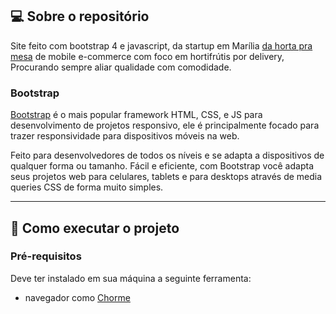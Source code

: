 ## 💻 Sobre o repositório
Site feito com bootstrap 4 e javascript, da startup em Marília [da horta pra mesa](https://leandrojsantos.github.io/dahorta/pages) de mobile e-commerce com foco em hortifrútis por delivery, Procurando sempre aliar qualidade com comodidade.
 
 
### Bootstrap
[Bootstrap](https://getbootstrap.com/) é o mais popular framework HTML, CSS, e JS para desenvolvimento de projetos responsivo, ele é principalmente focado para trazer responsividade para dispositivos móveis na web.

Feito para desenvolvedores de todos os níveis e se adapta a dispositivos de qualquer forma ou tamanho.
Fácil e eficiente, com Bootstrap você adapta seus projetos web para celulares,
tablets e para desktops através de media queries CSS de forma muito simples.
 
---
 
## 🚀 Como executar o projeto
### Pré-requisitos
Deve ter instalado em sua máquina a seguinte ferramenta:
 
- navegador como [Chorme](https://www.google.pt/intl/pt-PT/chrome/?brand=CHBD&gclid=CjwKCAjw1ej5BRBhEiwAfHyh1CqpdiJkRowiF7qVChVWvkTImra14_fVqzdcxXeYoznuxbgYMmtS9BoCP4oQAvD_BwE&gclsrc=aw.ds)